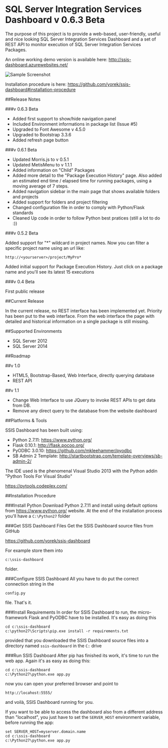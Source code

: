 SQL Server Integration Services Dashboard v 0.6.3 Beta
=========================================

The purpose of this project is to provide a web-based, user-friendly, useful and nice looking SQL Server Integration Services Dashboard and a set of REST API to monitor execution of SQL Server Integration Services Packages.

An online working demo version is available here: http://ssis-dashboard.azurewebsites.net/

![Sample Screenshot](https://cloud.githubusercontent.com/assets/2612362/4003128/76e6869e-2973-11e4-9629-2bf45acd1141.png)

Installation procedure is here: https://github.com/yorek/ssis-dashboard#installation-procedure

##Release Notes

###v 0.6.3 Beta

* Added first support to show/hide navigation panel
* Included Environment informations in package list (Issue #5)
* Upgraded to Font Awesome v 4.5.0
* Upgraded to Bootstrap 3.3.6
* Added refresh page button

###v 0.6.1 Beta

* Updated Morris.js to v 0.5.1
* Updated MetisMenu to v 1.1.1
* Added information on "Child" Packages
* Added more detail to the "Package Execution History" page. Also added an estimated end time / elapsed time for running packages, using a moving average of 7 steps.
* Added navigation sidebar in the main page that shows available folders and projects
* Added support for folders and project filtering
* Changed configuration file in order to comply with Python/Flask standards
* Cleaned Up code in order to follow Python best pratices (still a lot to do :))

###v 0.5.2 Beta

Added support for "\*" wildcard in project names. Now you can filter a specific project name using an url like: 
```
http://<yourserver>/project/MyPro*
```
Added initial support for Package Execution History. Just click on a package name and you'll see its latest 15 executions

###v 0.4 Beta

First public release

##Current Release 

In the current release, no REST interface has been implemented yet.
Priority has been put to the web interface. From the web interface the page with detailed and historical information on a single package is still missing.

##Supported Environments

* SQL Server 2012
* SQL Server 2014

##Roadmap 

##v 1.0
* HTML5, Bootstrap-Based, Web Interface, directly querying database
* REST API

##v 1.1
* Change Web Interface to use JQuery to invoke REST APIs to get data from DB. 
* Remove any direct query to the database from the website dashboard

##Platforms & Tools 

SSIS Dashboard has been built using:

* Python 2.7.11: https://www.python.org/ 
* Flask 0.10.1: http://flask.pocoo.org/ 
* PyODBC 3.0.10: https://github.com/mkleehammer/pyodbc
* SB Admin 2 Template: http://startbootstrap.com/template-overviews/sb-admin-2/

The IDE used is the phenomenal Visual Studio 2013 with the Python addin "Python Tools For Visual Studio"

https://pytools.codeplex.com/

##Installation Procedure

###Install Python 
Download Python 2.7.11 and install using default options from https://www.python.org/ website.
At the end of the installation process you'll have a `C:\Python27` folder

###Get SSIS Dashboard Files
Get the SSIS Dashboard source files from GitHub

https://github.com/yorek/ssis-dashboard 

For example store them into 
```
c:\ssis-dashboard
```
folder.
	
###Configure SSIS Dashboard
All you have to do put the correct connection string in the 
```
config.py 
```
file. That's it.

###Install Requirements
In order for SSIS Dashboard to run, the micro-framework Flask and PyODBC have to be installed. It's easy as doing this
```
cd c:\ssis-dashboard
c:\python27\Scripts\pip.exe install -r requirements.txt
```
provided that you downloaded the SSIS Dashboard source files into a directory named `ssis-dashboard` in the `C:` drive
	
###Run SSIS Dashboard
After pip has finished its work, it's time to run the web app.  Again it's as easy as doing this:
```
cd c:\ssis-dashboard
c:\Python27\python.exe app.py
```
now you can open your preferred browser and point to 
```
http://locahost:5555/
```
and voilà, SSIS Dashboard running for you.

If you want to be able to access the dashboard also from a different address than "localhost", you just have to set the `SERVER_HOST` environment variable, before running the app:

```
set SERVER_HOST=myserver.domain.name
cd c:\ssis-dashboard
c:\Python27\python.exe app.py
```



	
